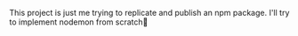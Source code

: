 This project is just me trying to replicate and publish an npm package. 
I'll try to implement nodemon from scratch🙂